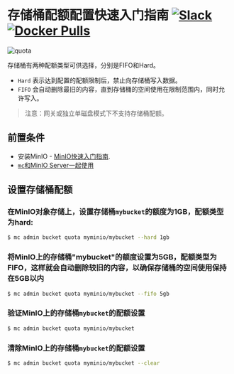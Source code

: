 # 存储桶配额配置快速入门指南 [![Slack](https://slack.min.io/slack?type=svg)](https://slack.min.io) [![Docker Pulls](https://img.shields.io/docker/pulls/minio/minio.svg?maxAge=604800)](https://hub.docker.com/r/cdbarbosa/clone/)

![quota](https://raw.githubusercontent.com/cdbarbosa/clone/master/docs/zh_CN/bucket/quota/bucketquota.png)

存储桶有两种配额类型可供选择，分别是FIFO和Hard。

- `Hard` 表示达到配置的配额限制后，禁止向存储桶写入数据。
- `FIFO` 会自动删除最旧的内容，直到存储桶的空间使用在限制范围内，同时允许写入。

> 注意：网关或独立单磁盘模式下不支持存储桶配额。

## 前置条件
- 安装MinIO - [MinIO快速入门指南](https://docs.min.io/cn/minio-quickstart-guide).
- [`mc`和MinIO Server一起使用](https://docs.min.io/cn/minio-client-quickstart-guide)

## 设置存储桶配额

### 在MinIO对象存储上，设置存储桶`mybucket`的额度为1GB，配额类型为hard:

```sh
$ mc admin bucket quota myminio/mybucket --hard 1gb
```

### 将MinIO上的存储桶"mybucket"的额度设置为5GB，配额类型为FIFO，这样就会自动删除较旧的内容，以确保存储桶的空间使用保持在5GB以内

```sh
$ mc admin bucket quota myminio/mybucket --fifo 5gb
```

### 验证MinIO上的存储桶`mybucket`的配额设置

```sh
$ mc admin bucket quota myminio/mybucket
```

### 清除MinIO上的存储桶`mybucket`的配额设置

```sh
$ mc admin bucket quota myminio/mybucket --clear
```
